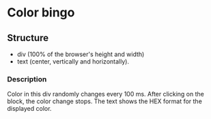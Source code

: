 # Color bingo

## Structure
- div (100% of the browser's height and width)
- text (center, vertically and horizontally).

### Description
Color in this div randomly changes every 100 ms.
After clicking on the block, the color change stops.
The text shows the HEX format for the displayed color.
